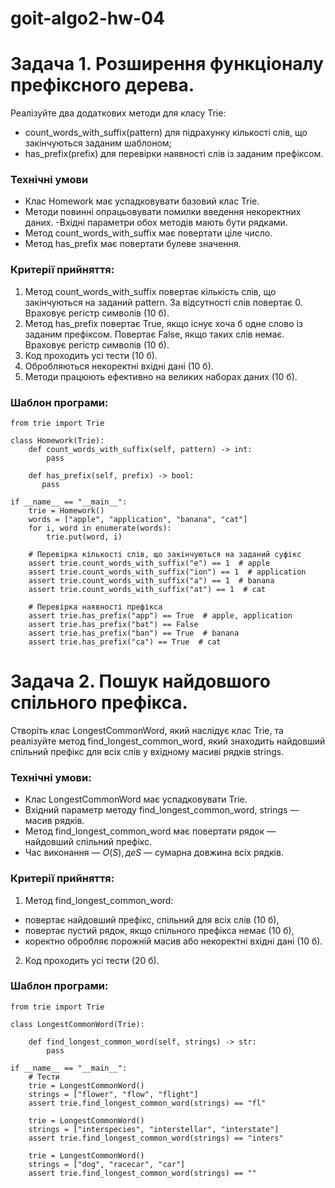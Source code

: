 # goit-algo2-hw-04

# Задача 1. Розширення функціоналу префіксного дерева.

Реалізуйте два додаткових методи для класу Trie:
- count_words_with_suffix(pattern) для підрахунку кількості слів, що закінчуються заданим шаблоном;
- has_prefix(prefix) для перевірки наявності слів із заданим префіксом.

### Технічні умови
- Клас Homework має успадковувати базовий клас Trie.
- Методи повинні опрацьовувати помилки введення некоректних даних.
-Вхідні параметри обох методів мають бути рядками.
- Метод count_words_with_suffix має повертати ціле число.
- Метод has_prefix має повертати булеве значення.

### Критерії прийняття:
1. Метод count_words_with_suffix повертає кількість слів, що закінчуються на заданий pattern. За відсутності слів повертає 0. Враховує регістр символів (10 б).
2. Метод has_prefix повертає True, якщо існує хоча б одне слово із заданим префіксом. Повертає False, якщо таких слів немає. Враховує регістр символів (10 б).
3. Код проходить усі тести (10 б).
4. Обробляються некоректні вхідні дані (10 б).
5. Методи працюють ефективно на великих наборах даних (10 б).

### Шаблон програми:
```
from trie import Trie

class Homework(Trie):
    def count_words_with_suffix(self, pattern) -> int:
        pass

    def has_prefix(self, prefix) -> bool:
       pass

if __name__ == "__main__":
    trie = Homework()
    words = ["apple", "application", "banana", "cat"]
    for i, word in enumerate(words):
        trie.put(word, i)

    # Перевірка кількості слів, що закінчуються на заданий суфікс
    assert trie.count_words_with_suffix("e") == 1  # apple
    assert trie.count_words_with_suffix("ion") == 1  # application
    assert trie.count_words_with_suffix("a") == 1  # banana
    assert trie.count_words_with_suffix("at") == 1  # cat

    # Перевірка наявності префікса
    assert trie.has_prefix("app") == True  # apple, application
    assert trie.has_prefix("bat") == False
    assert trie.has_prefix("ban") == True  # banana
    assert trie.has_prefix("ca") == True  # cat
```




# Задача 2. Пошук найдовшого спільного префікса.

Створіть клас LongestCommonWord, який наслідує клас Trie, та реалізуйте метод find_longest_common_word, який знаходить найдовший спільний префікс для всіх слів у вхідному масиві рядків strings.

### Технічні умови:
- Клас LongestCommonWord має успадковувати Trie.
- Вхідний параметр методу find_longest_common_word, strings — масив рядків.
- Метод find_longest_common_word має повертати рядок — найдовший спільний префікс.
- Час виконання — $O(S), де S$ — сумарна довжина всіх рядків.

### Критерії прийняття:
1. Метод find_longest_common_word:
- повертає найдовший префікс, спільний для всіх слів (10 б),
- повертає пустий рядок, якщо спільного префікса немає (10 б),
- коректно обробляє порожній масив або некоректні вхідні дані (10 б).
2. Код проходить усі тести (20 б).

### Шаблон програми:
```
from trie import Trie

class LongestCommonWord(Trie):

    def find_longest_common_word(self, strings) -> str:
        pass

if __name__ == "__main__":
    # Тести
    trie = LongestCommonWord()
    strings = ["flower", "flow", "flight"]
    assert trie.find_longest_common_word(strings) == "fl"

    trie = LongestCommonWord()
    strings = ["interspecies", "interstellar", "interstate"]
    assert trie.find_longest_common_word(strings) == "inters"

    trie = LongestCommonWord()
    strings = ["dog", "racecar", "car"]
    assert trie.find_longest_common_word(strings) == ""
```
